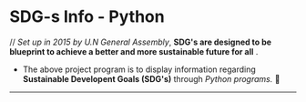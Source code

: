# SDG-s Info - Python

// *Set up in 2015 by U.N General Assembly*, **SDG's are designed to be blueprint to achieve a better and more sustainable future for all** .

- The above project program is to display information regarding **Sustainable Developent Goals (SDG's)** through *Python programs.* 🌱

----------------------

